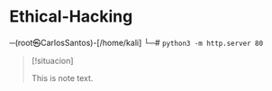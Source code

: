 # Ethical-Hacking
─(root㉿CarlosSantos)-[/home/kali]
└─# `python3 -m http.server 80`
   >[!situacion]
   >
   >This is note text.
